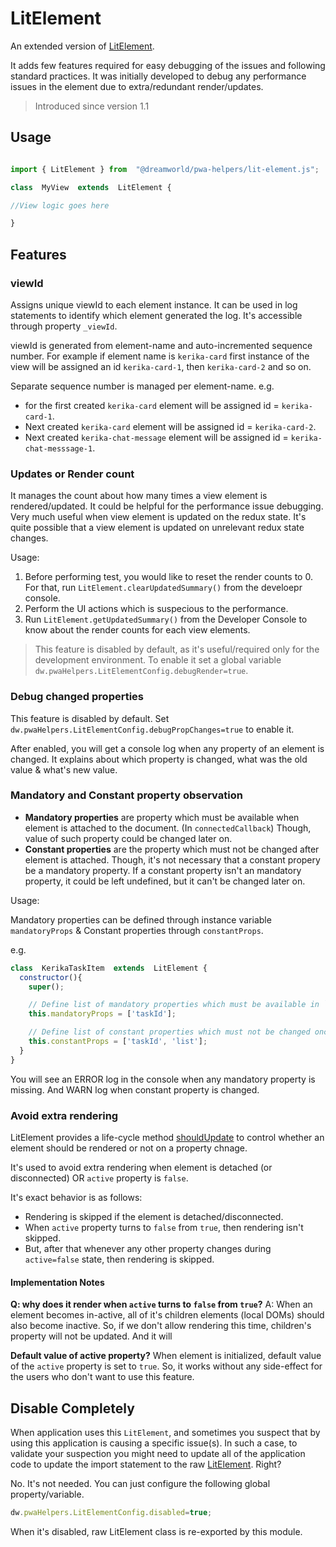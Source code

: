 # LitElement

An extended version of [LitElement](https://lit-element.polymer-project.org).

It adds few features required for easy debugging of the issues and following standard practices.
It was initially developed to debug any performance issues in the element due to extra/redundant render/updates.

> Introduced since version 1.1
  
## Usage
 

```javascript

import { LitElement } from  "@dreamworld/pwa-helpers/lit-element.js";

class  MyView  extends  LitElement {

//View logic goes here

}
```

## Features

### viewId
Assigns unique viewId to each element instance. It can be used in log statements to identify which element
generated the log. It's accessible through property `_viewId`.

viewId is generated from element-name and auto-incremented sequence number. For example if element name is `kerika-card`
first instance of the view will be assigned an id `kerika-card-1`, then `kerika-card-2` and so on.

Separate sequence number is managed per element-name. e.g.
- for the first created `kerika-card` element will be assigned id = `kerika-card-1`.
- Next created `kerika-card` element will be assigned id = `kerika-card-2`.
- Next created `kerika-chat-message` element will be assigned id = `kerika-chat-messsage-1`.

### Updates or Render count
It manages the count about how many times a view element is rendered/updated. It could be helpful for the performance issue debugging. 
Very much useful when view element is updated on the redux state. It's quite possible that a view element is updated on unrelevant
redux state changes.

Usage:
1. Before performing test, you would like to reset the render counts to 0. For that, run `LitElement.clearUpdatedSummary()` from the develoepr console.
2. Perform the UI actions which is suspecious to the performance. 
3. Run `LitElement.getUpdatedSummary()` from the Developer Console to know about the render counts for each view elements.


> This feature is disabled by default, as it's useful/required only for the development environment.
> To enable it set a global variable `dw.pwaHelpers.LitElementConfig.debugRender=true`.

### Debug changed properties
This feature is disabled by default. Set `dw.pwaHelpers.LitElementConfig.debugPropChanges=true` to enable it.

After enabled, you will get a console log when any property of an element is changed. 
It explains about which property is changed, what was the old value & what's new value.

### Mandatory and Constant property observation
-  **Mandatory properties** are property which must be available when element is attached to the document. (In `connectedCallback`)
Though, value of such property could be changed later on.
-  **Constant properties** are the property which must not be changed after element is attached. Though, it's not necessary that 
a constant propery be a mandatory property. If a constant property isn't an mandatory property, it could be left undefined, but it
can't be changed later on.

Usage: 

Mandatory properties can be defined through instance variable `mandatoryProps` & Constant properties through `constantProps`.

e.g.

```javascript
class  KerikaTaskItem  extends  LitElement {
  constructor(){
    super();

    // Define list of mandatory properties which must be available in `connectedCallback`.
    this.mandatoryProps = ['taskId'];

    // Define list of constant properties which must not be changed once it is set. Most of the case it must be available in `connectedCallback`.
    this.constantProps = ['taskId', 'list'];
  }
}
```

You will see an ERROR log in the console when any mandatory property is missing. And WARN log when constant property is changed.

### Avoid extra rendering
LitElement provides a life-cycle method [shouldUpdate](https://lit-element.polymer-project.org/guide/lifecycle#shouldupdate) to control whether an element should be rendered or not on a property chnage. 

It's used to avoid extra rendering when element is detached (or disconnected) OR `active` property is `false`.

It's exact behavior is as follows:  
- Rendering is skipped if the element is detached/disconnected.
- When `active` property turns to `false` from `true`, then rendering isn't skipped.
- But, after that whenever any other property changes during `active=false` state, then rendering is skipped.

#### Implementation Notes

**Q: why does it render when `active` turns to `false` from `true`?**
A: When an element becomes in-active, all of it's children elements (local DOMs) should also become inactive. 
So, if we don't allow rendering this time, children's property will not be updated. And it will 

**Default value of active property?**
When element is initialized, default value of the `active` property is set to `true`. So, it works without any side-effect for the
users who don't want to use this feature.


## Disable Completely
When application uses this `LitElement`, and sometimes you suspect that by using this application is causing a specific issue(s).
In such a case, to validate your suspection you might need to update all of the application code to update the import statement
to the raw [LitElement](https://lit-element.polymer-project.org). Right?

No. It's not needed. You can just configure the following global property/variable.

```javascript
dw.pwaHelpers.LitElementConfig.disabled=true;
```

When it's disabled, raw LitElement class is re-exported by this module.